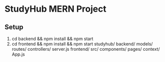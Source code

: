 # StudyHub MERN Project

## Setup
1. cd backend && npm install && npm start
2. cd frontend && npm install && npm start
studyhub/
  backend/
    models/
    routes/
    controllers/
    server.js
  frontend/
    src/
      components/
      pages/
      context/
      App.js
